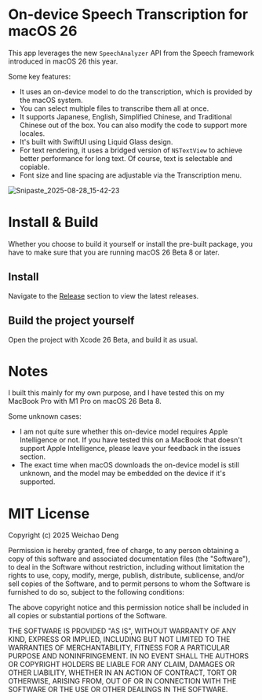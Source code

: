 # On-device Speech Transcription for macOS 26

This app leverages the new `SpeechAnalyzer` API from the Speech framework introduced in macOS 26 this year.

Some key features:

- It uses an on-device model to do the transcription, which is provided by the macOS system.
- You can select multiple files to transcribe them all at once.
- It supports Japanese, English, Simplified Chinese, and Traditional Chinese out of the box. You can also modify the code to support more locales.
- It's built with SwiftUI using Liquid Glass design.
- For text rendering, it uses a bridged version of `NSTextView` to achieve better performance for long text. Of course, text is selectable and copiable.
- Font size and line spacing are adjustable via the Transcription menu.

![Snipaste_2025-08-28_15-42-23](https://github.com/user-attachments/assets/5efb2c23-e966-4678-bab9-72ea50cedddd)

# Install & Build

Whether you choose to build it yourself or install the pre-built package, you have to make sure that you are running macOS 26 Beta 8 or later.

## Install

Navigate to the [Release](https://github.com/JuniperPhoton/SpeechTranscription/releases) section to view the latest releases.

## Build the project yourself

Open the project with Xcode 26 Beta, and build it as usual.

# Notes

I built this mainly for my own purpose, and I have tested this on my MacBook Pro with M1 Pro on macOS 26 Beta 8.

Some unknown cases:

- I am not quite sure whether this on-device model requires Apple Intelligence or not. If you have tested this on a MacBook that doesn't support Apple Intelligence, please leave your feedback in the issues section.
- The exact time when macOS downloads the on-device model is still unknown, and the model may be embedded on the device if it's supported.

# MIT License

Copyright (c) 2025 Weichao Deng

Permission is hereby granted, free of charge, to any person obtaining a copy
of this software and associated documentation files (the "Software"), to deal
in the Software without restriction, including without limitation the rights
to use, copy, modify, merge, publish, distribute, sublicense, and/or sell
copies of the Software, and to permit persons to whom the Software is
furnished to do so, subject to the following conditions:

The above copyright notice and this permission notice shall be included in all
copies or substantial portions of the Software.

THE SOFTWARE IS PROVIDED "AS IS", WITHOUT WARRANTY OF ANY KIND, EXPRESS OR
IMPLIED, INCLUDING BUT NOT LIMITED TO THE WARRANTIES OF MERCHANTABILITY,
FITNESS FOR A PARTICULAR PURPOSE AND NONINFRINGEMENT. IN NO EVENT SHALL THE
AUTHORS OR COPYRIGHT HOLDERS BE LIABLE FOR ANY CLAIM, DAMAGES OR OTHER
LIABILITY, WHETHER IN AN ACTION OF CONTRACT, TORT OR OTHERWISE, ARISING FROM,
OUT OF OR IN CONNECTION WITH THE SOFTWARE OR THE USE OR OTHER DEALINGS IN THE
SOFTWARE.
